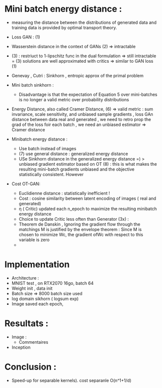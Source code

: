 # Mini batch energy distance : 
- measuring the distance between the distributions of generated data and training data is provided by optimal transport theory.
- Loss GAN : (1)
- Wasserstein distance in the context of GANs (2) => intractable 
- (3) : restriuct to 1-lipschitz func in the dual formulation => still intractable 
= (3)  solutions are well approximated with critics => similar to GAN loss (1)

- Genevay , Cutri  : Sinkhorn , entropic approx of the primal problem
- Mini batch sinkhorn  :
    - Disadvantage is that the expectation of Equation 5 over mini-batches is no longer a valid metric over probability distributions

- Energy Distance, also called Cramer Distance, (6) => valid metric :  sum invariance, scale sensitivity, and
    unbiased sample gradients , loss GAn distance between data real and generated ,
    we need to retro prop the grad of the loss foir each batch , we need an unbiased estimator => Cramer distance

-  Minibatch energy distance : 
    - Use batch instead of images
    - (7) use general distance : generalized energy distance
    - USe Sinkhorn distance in the generalized energy distance =) > unbiased gradient estimator based on OT (8) :
    this is what makes the resulting mini-batch gradients unbiased and the objective statistically consistent. However

- Cost OT-GAN: 
    - Euclidienne distance : statistically inefficient !  
    - Cost : cosine similarity between latent encoding of images ( real and generated)
    - η ( Critic) updated each n_epoch  to maximize the resulting minibatch energy distance 
    - Choice to update Critic less often than Generator (3x) : 
    - Theorem de Danskin , Ignoring the gradient flow through the matchings M is justified by the envelope theorem : 
       Since M is chosen to minimize Wc, the gradient ofWc with respect to this variable is zero 
    - 

# Implementation 
- Architecture : 
- MNIST test , on RTX2070 16go, batch 64  
- Weight init , data init 
- Batch size => 8000 batch size used
- log domain sikhorn ( logsum exp) 
- Image saved each epoch, 

# Resultats : 
- Image : 
    - Commentaires 
- Inception 

# Conclusion : 
- Speed-up for separable kernels).  cost separanle O(n^1+1/d) 
